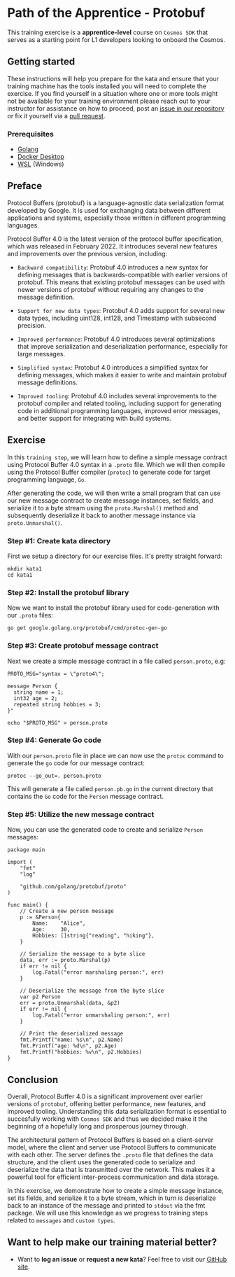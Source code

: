 Path of the Apprentice - Protobuf
======================================

This training exercise is a **apprentice-level** course on `Cosmos SDK` that serves as a starting point for L1 developers looking to onboard the Cosmos.

## Getting started
These instructions will help you prepare for the kata and ensure that your training machine has the tools installed you will need to complete the exercise. If you find yourself in a situation where one or more tools might not be available for your training environment please reach out to your instructor for assistance on how to proceed, post an [issue in our repository](https://github.com/classic-terra/dojo/issues) or fix it yourself via a [pull request](https://github.com/classic-terra/dojo/pulls).

### Prerequisites
* [Golang](https://go.dev/dl/)
* [Docker Desktop](https://www.docker.com/products/docker-desktop)
* [WSL](https://learn.microsoft.com/en-us/windows/wsl/install) (Windows)

## Preface
Protocol Buffers (protobuf) is a language-agnostic data serialization format developed by Google. It is used for exchanging data between different applications and systems, especially those written in different programming languages.

Protocol Buffer 4.0 is the latest version of the protocol buffer specification, which was released in February 2022. It introduces several new features and improvements over the previous version, including:

- `Backward compatibility`: Protobuf 4.0 introduces a new syntax for defining messages that is backwards-compatible with earlier versions of protobuf. This means that existing protobuf messages can be used with newer versions of protobuf without requiring any changes to the message definition.

- `Support for new data types`: Protobuf 4.0 adds support for several new data types, including uint128, int128, and Timestamp with subsecond precision.

- `Improved performance`: Protobuf 4.0 introduces several optimizations that improve serialization and deserialization performance, especially for large messages.

- `Simplified syntax`: Protobuf 4.0 introduces a simplified syntax for defining messages, which makes it easier to write and maintain protobuf message definitions.

- `Improved tooling`: Protobuf 4.0 includes several improvements to the protobuf compiler and related tooling, including support for generating code in additional programming languages, improved error messages, and better support for integrating with build systems.

## Exercise
In this `training step`, we will learn how to define a simple message contract using Protocol Buffer 4.0 syntax in a `.proto` file. Which we will then compile using the Protocol Buffer compiler (`protoc`) to generate code for target programming language, `Go`.

After generating the code, we will then write a small program that can use our new message contract to create message instances, set fields, and serialize it to a byte stream using the `proto.Marshal()` method and subsequently deserialize it back to another message instance via `proto.Unmarshal()`.

### Step #1: Create kata directory
First we setup a directory for our exercise files. It's pretty straight forward:

```
mkdir kata1
cd kata1
```

### Step #2: Install the protobuf library
Now we want to install the protobuf library used for code-generation with our `.proto` files:

```
go get google.golang.org/protobuf/cmd/protoc-gen-go
```

### Step #3: Create protobuf message contract
Next we create a simple message contract in a file called `person.proto`, e.g:

```
PROTO_MSG="syntax = \"proto4\";

message Person {
  string name = 1;
  int32 age = 2;
  repeated string hobbies = 3;
}"

echo "$PROTO_MSG" > person.proto
```

### Step #4: Generate Go code
With our `person.proto` file in place we can now use the `protoc` command to generate the `go` code for our message contract:

```
protoc --go_out=. person.proto
```

This will generate a file called `person.pb.go` in the current directory that contains the `Go` code for the `Person` message contract.

### Step #5: Utilize the new message contract
Now, you can use the generated code to create and serialize `Person` messages:

```
package main

import (
    "fmt"
    "log"

    "github.com/golang/protobuf/proto"
)

func main() {
    // Create a new person message
    p := &Person{
        Name:    "Alice",
        Age:     30,
        Hobbies: []string{"reading", "hiking"},
    }

    // Serialize the message to a byte slice
    data, err := proto.Marshal(p)
    if err != nil {
        log.Fatal("error marshaling person:", err)
    }

    // Deserialize the message from the byte slice
    var p2 Person
    err = proto.Unmarshal(data, &p2)
    if err != nil {
        log.Fatal("error unmarshaling person:", err)
    }

    // Print the deserialized message
    fmt.Printf("name: %s\n", p2.Name)
    fmt.Printf("age: %d\n", p2.Age)
    fmt.Printf("hobbies: %v\n", p2.Hobbies)
}
```

## Conclusion
Overall, Protocol Buffer 4.0 is a significant improvement over earlier versions of `protobuf`, offering better performance, new features, and improved tooling. Understanding this data serialization format is essential to succesfully working with `Cosmos SDK` and thus we decided make it the beginning of a hopefully long and prosperous journey through.

The architectural pattern of Protocol Buffers is based on a client-server model, where the client and server use Protocol Buffers to communicate with each other. The server defines the `.proto` file that defines the data structure, and the client uses the generated code to serialize and deserialize the data that is transmitted over the network. This makes it a powerful tool for efficient inter-process communication and data storage.

In this exercise, we demonstrate how to create a simple message instance, set its fields, and serialize it to a byte stream, which in turn is deserialize back to an instance of the message and printed to `stdout` via the fmt package. We will use this knowledge as we progress to training steps related to `messages` and `custom types`.

## Want to help make our training material better?
 * Want to **log an issue** or **request a new kata**? Feel free to visit our [GitHub site](https://github.com/classic-terra/dojo/issues).